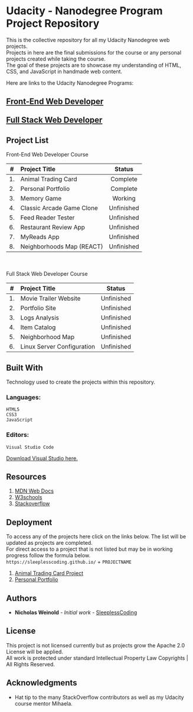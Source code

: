 # Udacity - Nanodegree Program Project Repository

This is the collective repository for all my Udacity Nanodegree web projects.</br> 
Projects in here are the final submissions for the course or any personal projects created while taking the course.</br> 
The goal of these projects are to showcase my understanding of HTML, CSS, and JavaScript in handmade web content.</br>  

Here are links to the Udacity Nanodegree Programs:

[Front-End Web Developer](https://www.udacity.com/course/front-end-web-developer-nanodegree--nd001)</br></br>
[Full Stack Web Developer](https://www.udacity.com/course/full-stack-web-developer-nanodegree--nd004)
---
## Project List

Front-End Web Developer Course</br>

| #  | Project Title | Status |
|:----:|:-----------------------| :-------:|
| 1. | Animal Trading Card  | Complete |
| 2. | Personal Portfolio | Complete |
| 3. | Memory Game | Working|
| 4. | Classic Arcade Game Clone | Unfinished|
| 5. | Feed Reader Tester | Unfinished|
| 6. | Restaurant Review App | Unfinished|
| 7. | MyReads App | Unfinished|
| 8. | Neighborhoods Map (REACT) | Unfinished|
</br> 
</br> 
Full Stack Web Developer Course</br>

| #  | Project Title | Status |
|:----:|:-----------------------| :-------:|
| 1. | Movie Trailer Website  | Unfinished |
| 2. | Portfolio Site | Unfinished |
| 3. | Logs Analysis | Unfinished|
| 4. | Item Catalog | Unfinished|
| 5. | Neighborhood Map | Unfinished|
| 6. | Linux Server Configuration | Unfinished|

## Built With

Technology used to create the projects within this repository.

### Languages:

```
HTML5
CSS3
JavaScript
```

### Editors:

```
Visual Studio Code
```
[Download Visual Studio here.](https://code.visualstudio.com/ "Visual Studio Code 2018")

## Resources

1. [MDN Web Docs](https://developer.mozilla.org/en-US/ "Mozilla Developer Network")
2. [W3schools](https://www.w3schools.com/ "W3schools")
3. [Stackoverflow](https://stackoverflow.com/ "Stackoverflow")


## Deployment

To access any of the projects here click on the links below. The list will be updated as projects are completed.</br>
For direct access to a project that is not listed but may be in working progress follow the formula below.</br>
`https://sleeplesscoding.github.io/` + `PROJECTNAME`

1. [Animal Trading Card Project](https://sleeplesscoding.github.io/animal-trading-cards/)
2. [Personal Portfolio](https://sleeplesscoding.github.io/NicholasWeinold)

## Authors

* **Nicholas Weinold** - *Initial work* - [SleeplessCoding](https://github.com/SleeplessCoding)


## License

This project is not licensed currently but as projects grow the Apache 2.0 License will be applied.</br>
All work is protected under standard Intellectual Property Law Copyrights | All Rights Reserved. 

## Acknowledgments

* Hat tip to the many StackOverflow contributors as well as my Udacity course mentor Mihaela.
